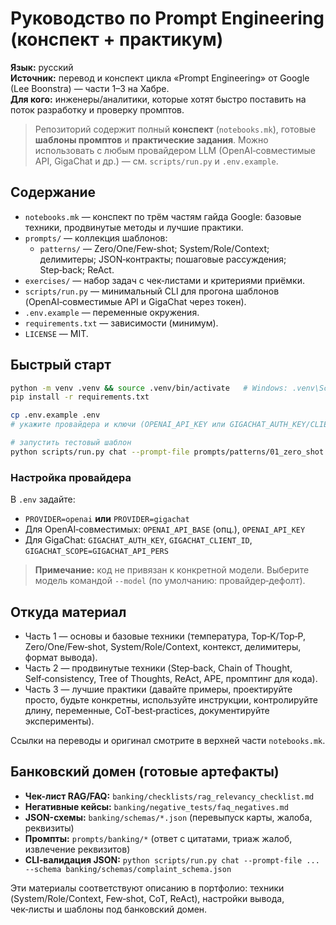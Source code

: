 # Руководство по Prompt Engineering (конспект + практикум)

**Язык:** русский  
**Источник:** перевод и конспект цикла «Prompt Engineering» от Google (Lee Boonstra) — части 1–3 на Хабре.  
**Для кого:** инженеры/аналитики, которые хотят быстро поставить на поток разработку и проверку промптов.

> Репозиторий содержит полный **конспект** (`notebooks.mk`), готовые **шаблоны промптов** и **практические задания**. Можно использовать с любым провайдером LLM (OpenAI‑совместимые API, GigaChat и др.) — см. `scripts/run.py` и `.env.example`.

## Содержание

- `notebooks.mk` — конспект по трём частям гайда Google: базовые техники, продвинутые методы и лучшие практики.
- `prompts/` — коллекция шаблонов:
  - `patterns/` — Zero/One/Few‑shot; System/Role/Context; делимитеры; JSON‑контракты; пошаговые рассуждения; Step‑back; ReAct.
- `exercises/` — набор задач с чек‑листами и критериями приёмки.
- `scripts/run.py` — минимальный CLI для прогона шаблонов (OpenAI‑совместимые API и GigaChat через токен).
- `.env.example` — переменные окружения.
- `requirements.txt` — зависимости (минимум).
- `LICENSE` — MIT.

## Быстрый старт

```bash
python -m venv .venv && source .venv/bin/activate   # Windows: .venv\Scripts\activate
pip install -r requirements.txt

cp .env.example .env
# укажите провайдера и ключи (OPENAI_API_KEY или GIGACHAT_AUTH_KEY/CLIENT_ID/SCOPE)

# запустить тестовый шаблон
python scripts/run.py chat --prompt-file prompts/patterns/01_zero_shot.md --var topic="история Kubernetes"
```

### Настройка провайдера
В `.env` задайте:
- `PROVIDER=openai` **или** `PROVIDER=gigachat`
- Для OpenAI‑совместимых: `OPENAI_API_BASE` (опц.), `OPENAI_API_KEY`
- Для GigaChat: `GIGACHAT_AUTH_KEY`, `GIGACHAT_CLIENT_ID`, `GIGACHAT_SCOPE=GIGACHAT_API_PERS`

> **Примечание:** код не привязан к конкретной модели. Выберите модель командой `--model` (по умолчанию: провайдер‑дефолт).

## Откуда материал

- Часть 1 — основы и базовые техники (температура, Top‑K/Top‑P, Zero/One/Few‑shot, System/Role/Context, контекст, делимитеры, формат вывода).  
- Часть 2 — продвинутые техники (Step‑back, Chain of Thought, Self‑consistency, Tree of Thoughts, ReAct, APE, промптинг для кода).  
- Часть 3 — лучшие практики (давайте примеры, проектируйте просто, будьте конкретны, используйте инструкции, контролируйте длину, переменные, CoT‑best‑practices, документируйте эксперименты).

Ссылки на переводы и оригинал смотрите в верхней части `notebooks.mk`.


## Банковский домен (готовые артефакты)
- **Чек-лист RAG/FAQ:** `banking/checklists/rag_relevancy_checklist.md`
- **Негативные кейсы:** `banking/negative_tests/faq_negatives.md`
- **JSON-схемы:** `banking/schemas/*.json` (перевыпуск карты, жалоба, реквизиты)
- **Промпты:** `prompts/banking/*` (ответ с цитатами, триаж жалоб, извлечение реквизитов)
- **CLI‑валидация JSON:** `python scripts/run.py chat --prompt-file ... --schema banking/schemas/complaint_schema.json`

Эти материалы соответствуют описанию в портфолио: техники (System/Role/Context, Few‑shot, CoT, ReAct), настройки вывода, чек‑листы и шаблоны под банковский домен.
